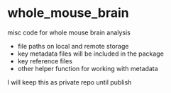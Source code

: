 # whole_mouse_brain
misc code for whole mouse brain analysis

- file paths on local and remote storage
- key metadata files will be included in the package
- key reference files
- other helper function for working with metadata

I will keep this as private repo until publish
